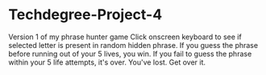 # Techdegree-Project-4
Version 1 of my phrase hunter game
Click onscreen keyboard to see if selected letter is present in random hidden phrase.  If you guess the phrase before running out of your 5 lives, you win.
If you fail to guess the phrase within your 5 life attempts, it's over.  You've lost. Get over it.
